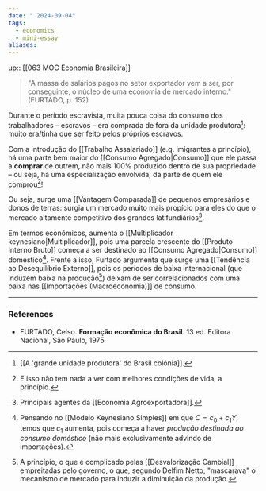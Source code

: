 ```yaml
---
date: " 2024-09-04"
tags:
  - economics
  - mini-essay
aliases:
---
```


up:: [[063 MOC Economia Brasileira]]

> "A massa de salários pagos no setor exportador vem a ser, por conseguinte, o núcleo de uma economia de mercado interno." (FURTADO, p. 152)

Durante o período escravista, muita pouca coisa do consumo dos trabalhadores – escravos – era comprada de fora da unidade produtora[^1]: muito era/tinha que ser feito pelos próprios escravos. 

Com a introdução do [[Trabalho Assalariado]] (e.g. imigrantes a princípio), há uma parte bem maior do [[Consumo Agregado|Consumo]] que ele passa a **comprar** de outrem, não mais 100% produzido dentro de sua propriedade – ou seja, há uma especialização envolvida, da parte de quem ele comprou[^2]! 

Ou seja, surge uma [[Vantagem Comparada]] de pequenos empresários e donos de terras: surgia um mercado muito mais propício para eles do que o mercado altamente competitivo dos grandes latifundiários[^3]. 

Em termos econômicos, aumenta o [[Multiplicador keynesiano|Multiplicador]], pois uma parcela crescente do [[Produto Interno Bruto]] começa a ser destinado ao [[Consumo Agregado|Consumo]] doméstico[^4]. Frente a isso, Furtado argumenta que surge uma [[Tendência ao Desequilíbrio Externo]], pois os períodos de baixa internacional (que induzem baixa na produção[^5]) deixam de ser correlacionados com uma baixa nas [[Importações (Macroeconomia)]] de consumo.

---
### References
- FURTADO, Celso. **Formação econômica do Brasil**. 13 ed. Editora Nacional, São Paulo, 1975.

[^1]: [[A 'grande unidade produtora' do Brasil colônia]].
[^2]: E isso não tem nada a ver com melhores condições de vida, a princípio.
[^3]: Principais agentes da [[Economia Agroexportadora]].
[^4]: Pensando no [[Modelo Keynesiano Simples]] em que $C = c_{0} + c_{1}Y$, temos que $c_{1}$ aumenta, pois começa a haver *produção destinada ao consumo doméstico* (não mais exclusivamente advindo de importações). 
[^5]: A princípio, o que é complicado pelas [[Desvalorização Cambial]] empreitadas pelo governo, o que, segundo Delfim Netto, "mascarava" o mecanismo de mercado para induzir a diminuição da produção.